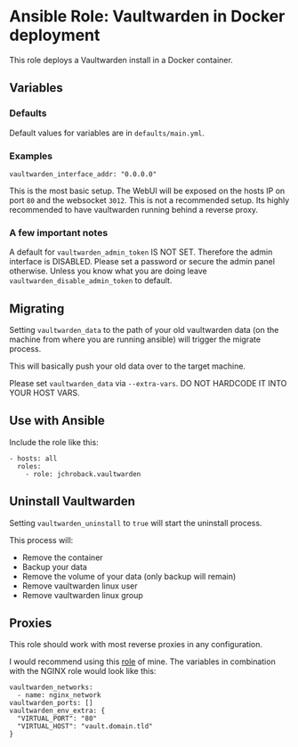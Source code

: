 # Ansible Role: Vaultwarden in Docker deployment

This role deploys a Vaultwarden install in a Docker container.

## Variables

### Defaults
Default values for variables are in ```defaults/main.yml```.

### Examples
```
vaultwarden_interface_addr: "0.0.0.0"
```

This is the most basic setup. 
The WebUI will be exposed on the hosts IP on port ```80``` and the websocket ```3012```.
This is not a recommended setup. Its highly recommended to have vaultwarden running behind a reverse proxy.

### A few important notes
A default for ```vaultwarden_admin_token``` IS NOT SET. Therefore the admin interface is DISABLED.
Please set a password or secure the admin panel otherwise.
Unless you know what you are doing leave ```vaultwarden_disable_admin_token``` to default.

## Migrating
Setting ```vaultwarden_data``` to the path of your old vaultwarden data (on the machine from where you are running ansible) will trigger the migrate process.

This will basically push your old data over to the target machine.

Please set ```vaultwarden_data``` via ```--extra-vars```. DO NOT HARDCODE IT INTO YOUR HOST VARS.

## Use with Ansible
Include the role like this:
```
- hosts: all
  roles:
    - role: jchroback.vaultwarden
```

## Uninstall Vaultwarden
Setting ```vaultwarden_uninstall``` to ```true``` will start the uninstall process.

This process will:
- Remove the container
- Backup your data 
- Remove the volume of your data (only backup will remain)
- Remove vaultwarden linux user
- Remove vaultwarden linux group

## Proxies
This role should work with most reverse proxies in any configuration.

I would recommend using this [role](https://github.com/JCSynthTux/ansible-role-docker-nginx) of mine.
The variables in combination with the NGINX role would look like this:
```
vaultwarden_networks:
  - name: nginx_network
vaultwarden_ports: []
vaultwarden_env_extra: {
  "VIRTUAL_PORT": "80"
  "VIRTUAL_HOST": "vault.domain.tld"
}
```
